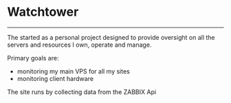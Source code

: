 # Watchtower

----

The started as a personal project designed to provide oversight on all the servers and resources I own, operate and manage.

Primary goals are:

* monitoring my main VPS for all my sites
* monitoring client hardware

The site runs by collecting data from the ZABBIX Api
